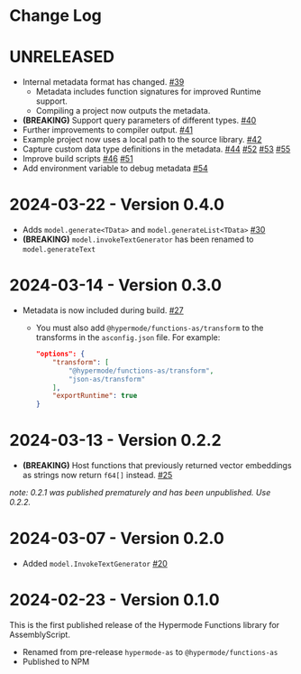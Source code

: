 # Change Log

# UNRELEASED

- Internal metadata format has changed. [#39](https://github.com/gohypermode/functions-as/pull/39)
  - Metadata includes function signatures for improved Runtime support.
  - Compiling a project now outputs the metadata.
- **(BREAKING)** Support query parameters of different types. [#40](https://github.com/gohypermode/functions-as/pull/40)
- Further improvements to compiler output. [#41](https://github.com/gohypermode/functions-as/pull/41)
- Example project now uses a local path to the source library. [#42](https://github.com/gohypermode/functions-as/pull/42)
- Capture custom data type definitions in the metadata. [#44](https://github.com/gohypermode/functions-as/pull/44) [#52](https://github.com/gohypermode/functions-as/pull/52) [#53](https://github.com/gohypermode/functions-as/pull/53) [#55](https://github.com/gohypermode/functions-as/pull/55)
- Improve build scripts [#46](https://github.com/gohypermode/functions-as/pull/46) [#51](https://github.com/gohypermode/functions-as/pull/51)
- Add environment variable to debug metadata [#54](https://github.com/gohypermode/functions-as/pull/54)

# 2024-03-22 - Version 0.4.0

- Adds `model.generate<TData>` and `model.generateList<TData>` [#30](https://github.com/gohypermode/functions-as/pull/30)
- **(BREAKING)** `model.invokeTextGenerator` has been renamed to `model.generateText`

# 2024-03-14 - Version 0.3.0

- Metadata is now included during build. [#27](https://github.com/gohypermode/functions-as/pull/27)

  - You must also add `@hypermode/functions-as/transform` to the transforms in the `asconfig.json` file. For example:

    ```json
    "options": {
        "transform": [
            "@hypermode/functions-as/transform",
            "json-as/transform"
        ],
        "exportRuntime": true
    }
    ```

# 2024-03-13 - Version 0.2.2

- **(BREAKING)** Host functions that previously returned vector embeddings as strings now return `f64[]` instead. [#25](https://github.com/gohypermode/functions-as/pull/25)

_note: 0.2.1 was published prematurely and has been unpublished. Use 0.2.2._

# 2024-03-07 - Version 0.2.0

- Added `model.InvokeTextGenerator` [#20](https://github.com/gohypermode/functions-as/pull/20)

# 2024-02-23 - Version 0.1.0

This is the first published release of the Hypermode Functions library for AssemblyScript.

- Renamed from pre-release `hypermode-as` to `@hypermode/functions-as`
- Published to NPM
